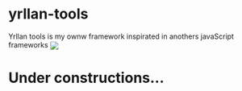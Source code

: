 # yrllan-tools
Yrllan tools is my ownw framework inspirated in anothers javaScript frameworks
<img src="https://user-images.githubusercontent.com/77467410/230681636-298e286f-02cc-45c4-a536-38c758b3002a.png" align="center"/>

# Under constructions...
